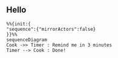 ## Hello
```mermaid
%%{init:{
"sequence":{"mirrorActors":false}
}}%%
sequenceDiagram
Cook ->> Timer : Remind me in 3 minutes
Timer --> Cook : Done!

```